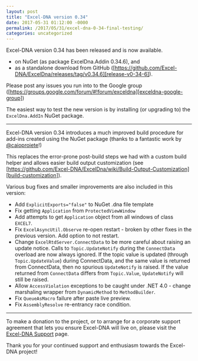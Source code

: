 ```yaml
---
layout: post
title: "Excel-DNA version 0.34"
date: 2017-05-31 01:12:00 -0000
permalink: /2017/05/31/excel-dna-0-34-final-testing/
categories: uncategorized
---
```

Excel-DNA version 0.34 has been released and is now available.

* on NuGet (as package ExcelDna.Addin 0.34.6), and
* as a standalone download from GitHub ([https://github.com/Excel-DNA/ExcelDna/releases/tag/v0.34.6][release-v0-34-6]).

Please post any issues you run into to the Google group ([https://groups.google.com/forum/#!forum/exceldna][exceldna-google-group])

The easiest way to test the new version is by installing (or upgrading to) the `ExcelDna.AddIn` NuGet package.

---

Excel-DNA version 0.34 introduces a much improved build procedure for add-ins created using the NuGet package (thanks to a fantastic work by [@caioproiete][caioproiete]!)

This replaces the error-prone post-build steps we had with a custom build helper and allows easier build output customization (see [https://github.com/Excel-DNA/ExcelDna/wiki/Build-Output-Customization][build-customization]).

Various bug fixes and smaller improvements are also included in this version:
* Add `ExplicitExports="false"` to NuGet .dna file template
* Fix getting `Application` from `ProtectedViewWindow`
* Add attempts to get `Application` object from all windows of class `EXCEL7`.
* Fix `ExcelAsyncUtil.Observe` re-open restart - broken by other fixes in the previous version. Add option to not restart.
* Change `ExcelRtdServer.ConnectData` to be more careful about raising an update notice. Calls to `Topic.UpdateNotify` during the `ConnectData` overload are now always ignored. If the topic value is updated (through `Topic.UpdateValue`) during ConnectData, and the same value is returned from ConnectData, then no spurious `UpdateNotify` is raised. If the value returned from `ConnectData` differs from `Topic.Value`, `UpdateNotify` will still be raised.
* Allow `AccessViolation` exceptions to be caught under .NET 4.0 - change marshaling wrapper from `DynamicMethod` to `MethodBuilder`.
* Fix `QueueAsMacro` failure after paste live preview.
* Fix `AssemblyResolve` re-entrancy race condition.

---

To make a donation to the project, or to arrange for a corporate support agreement that lets you ensure Excel-DNA will live on, please visit the [Excel-DNA Support][exceldna-support] page.

Thank you for your continued support and enthusiasm towards the Excel-DNA project!

[release-v0-34-6]: https://github.com/Excel-DNA/ExcelDna/releases/tag/v0.34.6
[exceldna-google-group]: https://groups.google.com/forum/#!forum/exceldna
[caioproiete]: https://github.com/caioproiete
[build-customization]: https://github.com/Excel-DNA/ExcelDna/wiki/Build-Output-Customization
[exceldna-support]: /support/
